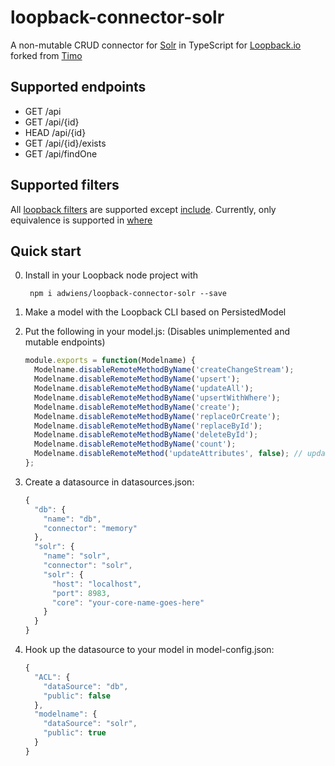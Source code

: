 # loopback-connector-solr

A non-mutable CRUD connector for [Solr](http://lucene.apache.org/solr/) in TypeScript for [Loopback.io](http://github.com/strongloop/loopback) forked from [Timo](https://github.com/timosaikkonen/loopback-connector-solr)

## Supported endpoints

* GET /api
* GET /api/{id}
* HEAD /api/{id}
* GET /api/{id}/exists
* GET /api/findOne

## Supported filters

All [loopback filters](https://loopback.io/doc/en/lb2/Querying-data.html) are supported except [include](https://loopback.io/doc/en/lb2/Include-filter.html). Currently, only equivalence is supported in [where](https://loopback.io/doc/en/lb2/Where-filter.html)

## Quick start

0. Install in your Loopback node project with

        npm i adwiens/loopback-connector-solr --save

1. Make a model with the Loopback CLI based on PersistedModel

2. Put the following in your model.js: (Disables unimplemented and mutable endpoints)

    ```javascript
    module.exports = function(Modelname) {
      Modelname.disableRemoteMethodByName('createChangeStream');
      Modelname.disableRemoteMethodByName('upsert');
      Modelname.disableRemoteMethodByName('updateAll');
      Modelname.disableRemoteMethodByName('upsertWithWhere');
      Modelname.disableRemoteMethodByName('create');
      Modelname.disableRemoteMethodByName('replaceOrCreate');
      Modelname.disableRemoteMethodByName('replaceById');
      Modelname.disableRemoteMethodByName('deleteById');
      Modelname.disableRemoteMethodByName('count');
      Modelname.disableRemoteMethod('updateAttributes', false); // updateAttributes is not static - have to use this deprecated function
    };
    ```

3. Create a datasource in datasources.json:

    ```javascript
    {
      "db": {
        "name": "db",
        "connector": "memory"
      },
      "solr": {
        "name": "solr",
        "connector": "solr",
        "solr": {
          "host": "localhost",
          "port": 8983,
          "core": "your-core-name-goes-here"
        }
      }
    }
    ```

4. Hook up the datasource to your model in model-config.json:

    ```javascript
    {
      "ACL": {
        "dataSource": "db",
        "public": false
      },
      "modelname": {
        "dataSource": "solr",
        "public": true
      }
    }
    ```
